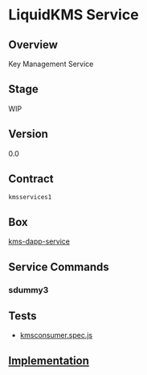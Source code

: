 LiquidKMS Service
=================

## Overview
Key Management Service

## Stage
WIP

## Version
0.0

## Contract

```kmsservices1```

## Box
[kms-dapp-service](../../developers/boxes/kms-dapp-service)

## Service Commands
### sdummy3
## Tests 
* [kmsconsumer.spec.js](https://github.com/liquidapps-io/zeus-sdk/tree/master/boxes/groups/services/kms-dapp-service/test/kmsconsumer.spec.js)
## [Implementation](https://github.com/liquidapps-io/zeus-sdk/tree/master/boxes/groups/services/kms-dapp-service/contracts/eos/dappservices/_kms_impl.hpp)

